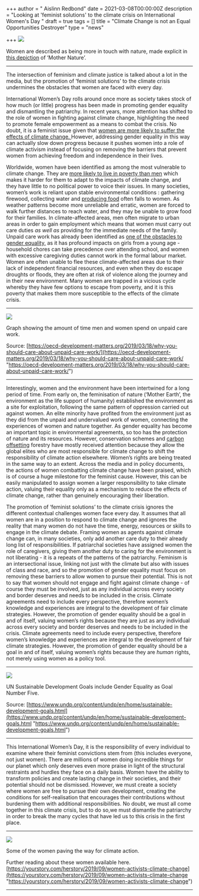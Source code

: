 +++
author = " Aislinn Redbond"
date = 2021-03-08T00:00:00Z
description = "Looking at 'feminist solutions' to the climate crisis on International Women's Day "
draft = true
tags = []
title = "Climate Change is not an Equal Opportunities Destroyer"
type = "news"

+++
![](https://res.cloudinary.com/shrub-co-op/image/upload/v1615233266/shrubcoop.org/media/ais11_nkxzqy.jpg)

Women are described as being more in touch with nature, made explicit in [this depiction](https://images.fineartamerica.com/images/artworkimages/mediumlarge/2/mother-nature-bill-bell.jpg ) of ‘Mother Nature’.

***

The intersection of feminism and climate justice is talked about a lot in the media, but the promotion of ‘feminist solutions’ to the climate crisis undermines the obstacles that women are faced with every day.

International Women’s Day rolls around once more as society takes stock of how much (or little) progress has been made in promoting gender equality and dismantling the patriarchy. In recent years, more attention has shifted to the role of women in fighting against climate change, highlighting the need to promote female empowerment as a means to combat the crisis. No doubt, it is a feminist issue given that [women are more likely to suffer the effects of climate change. ](https://www.bbc.co.uk/news/science-environment-43294221)However, addressing gender equality in this way can actually slow down progress because it pushes women into a role of climate activism instead of focusing on removing the barriers that prevent women from achieving freedom and independence in their lives.

Worldwide, women have been identified as among the most vulnerable to climate change. They are [more likely to live in poverty than men](https://www.oxfam.org/en/why-majority-worlds-poor-are-women) which makes it harder for them to adapt to the impacts of climate change, and they have little to no political power to voice their issues. In many societies, women’s work is reliant upon stable environmental conditions : gathering firewood, collecting water and [producing food](http://www.fao.org/gender/background/en/) often falls to women. As weather patterns become more unreliable and erratic, women are forced to walk further distances to reach water, and they may be unable to grow food for their families. In climate-affected areas, men often migrate to urban areas in order to gain employment which means that women must carry out care duties _as well as_ providing for the immediate needs of the family. Unpaid care work has already been identified as [one of the obstacles to gender equality,](https://www.theguardian.com/global-development/2013/oct/07/woman-job-unpaid-carers) as it has profound impacts on girls from a young age - household chores can take precedence over attending school, and women with excessive caregiving duties cannot work in the formal labour market. Women are often unable to flee these climate-affected areas due to their lack of independent financial resources, and even when they do escape droughts or floods, they are often at risk of violence along the journey and in their new environment. Many women are trapped in a vicious cycle whereby they have few options to escape from poverty, and it is this poverty that makes them more susceptible to the effects of the climate crisis.

***

![](https://res.cloudinary.com/shrub-co-op/image/upload/v1615233245/shrubcoop.org/media/ais1_ueit4a.jpg)

Graph showing the amount of time men and women spend on unpaid care work.

Source: [https://oecd-development-matters.org/2019/03/18/why-you-should-care-about-unpaid-care-work/](https://oecd-development-matters.org/2019/03/18/why-you-should-care-about-unpaid-care-work/ "https://oecd-development-matters.org/2019/03/18/why-you-should-care-about-unpaid-care-work/")

***

Interestingly, women and the environment have been intertwined for a long period of time. From early on, the feminisation of nature (‘Mother Earth’, the environment as the life support of humanity) established the environment as a site for exploitation, following the same pattern of oppression carried out against women. An elite minority have profited from the environment just as they did from the unpaid and undervalued work of women, connecting the experiences of women and nature together. As gender equality has become an important topic in environmental agreements, so too has the protection of nature and its resources. However, conservation schemes and [carbon offsetting](https://www.greenpeace.org.uk/news/the-biggest-problem-with-carbon-offsetting-is-that-it-doesnt-really-work/) forestry have mostly received attention because they allow the global elites who are most responsible for climate change to shift the responsibility of climate action elsewhere. Women’s rights are being treated in the same way to an extent. Across the media and in policy documents, the actions of women combatting climate change have been praised, which is of course a huge milestone for the feminist cause. However, this can be easily manipulated to assign women a larger responsibility to take climate action, valuing their equality only as a mechanism to reduce the effects of climate change, rather than genuinely encouraging their liberation.

The promotion of ‘feminist solutions’ to the climate crisis ignores the different contextual challenges women face every day. It assumes that all women are in a position to respond to climate change and ignores the reality that many women do not have the time, energy, resources or skills to engage in the climate debate. Framing women as agents against climate change can, in many societies, only add another care duty to their already long list of responsibilities. If patriarchal societies have assigned women the role of caregivers, giving them another duty to caring for the environment is not liberating - it is a repeats of the patterns of the patriarchy. Feminism is an intersectional issue, linking not just with the climate but also with issues of class and race, and so the promotion of gender equality must focus on removing these barriers to allow women to pursue their potential. This is not to say that women should not engage and fight against climate change - of course they must be involved, just as any individual across every society and border deserves and needs to be included in the crisis. Climate agreements need to include every perspective, therefore women’s knowledge and experiences are integral to the development of fair climate strategies. However, the promotion of gender equality should be a goal in and of itself, valuing women’s rights because they are just as any individual across every society and border deserves and needs to be included in the crisis. Climate agreements need to include every perspective, therefore women’s knowledge and experiences are integral to the development of fair climate strategies. However, the promotion of gender equality should be a goal in and of itself, valuing women’s rights because they are _human_ rights, not merely using women as a policy tool.

***

![](https://res.cloudinary.com/shrub-co-op/image/upload/v1615232874/shrubcoop.org/media/ais3_born9k.jpg)

UN Sustainable Development Goals include Gender Equality as Goal Number Five.

Source: [https://www.undp.org/content/undp/en/home/sustainable-development-goals.html](https://www.undp.org/content/undp/en/home/sustainable-development-goals.html "https://www.undp.org/content/undp/en/home/sustainable-development-goals.html")

***

This International Women’s Day, it is the responsibility of every individual to examine where their feminist convictions stem from (this includes everyone, not just women). There are millions of women doing incredible things for our planet which only deserves even more praise in light of the structural restraints and hurdles they face on a daily basis. Women have the ability to transform policies and create lasting change in their societies, and their potential should not be dismissed. However, we must create a society where women are free to pursue their own development, creating the conditions for self-realisation that encourages their contributions without burdening them with additional responsibilities. No doubt, we must all come together in this climate crisis, but to do so,we must dismantle the patriarchy in order to break the many cycles that have led us to this crisis in the first place.

***

![](https://res.cloudinary.com/shrub-co-op/image/upload/v1615233637/shrubcoop.org/media/ais4_d8rqj0.png)

Some of the women paving the way for climate action.

Further reading about these women available here. [https://yourstory.com/herstory/2019/09/women-activists-climate-change](https://yourstory.com/herstory/2019/09/women-activists-climate-change "https://yourstory.com/herstory/2019/09/women-activists-climate-change")

***